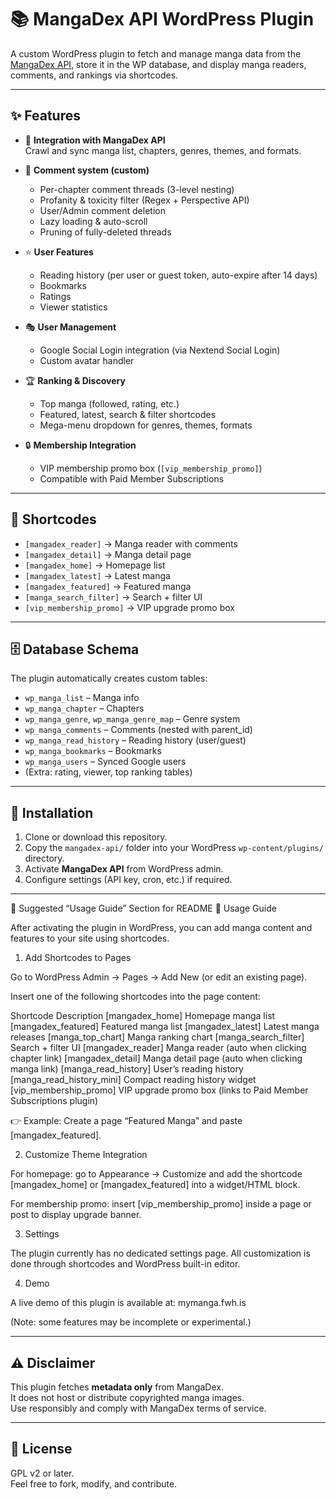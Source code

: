 # 📚 MangaDex API WordPress Plugin

A custom WordPress plugin to fetch and manage manga data from the [MangaDex API](https://api.mangadex.org/), store it in the WP database, and display manga readers, comments, and rankings via shortcodes.

---

## ✨ Features

- 🔗 **Integration with MangaDex API**  
  Crawl and sync manga list, chapters, genres, themes, and formats.

- 💬 **Comment system (custom)**  
  - Per-chapter comment threads (3-level nesting)  
  - Profanity & toxicity filter (Regex + Perspective API)  
  - User/Admin comment deletion  
  - Lazy loading & auto-scroll  
  - Pruning of fully-deleted threads  

- ⭐ **User Features**  
  - Reading history (per user or guest token, auto-expire after 14 days)  
  - Bookmarks  
  - Ratings  
  - Viewer statistics  

- 🎭 **User Management**  
  - Google Social Login integration (via Nextend Social Login)  
  - Custom avatar handler  

- 🏆 **Ranking & Discovery**  
  - Top manga (followed, rating, etc.)  
  - Featured, latest, search & filter shortcodes  
  - Mega-menu dropdown for genres, themes, formats  

- 🔒 **Membership Integration**  
  - VIP membership promo box (`[vip_membership_promo]`)  
  - Compatible with Paid Member Subscriptions  

---

## 📂 Shortcodes

- `[mangadex_reader]` → Manga reader with comments  
- `[mangadex_detail]` → Manga detail page  
- `[mangadex_home]` → Homepage list  
- `[mangadex_latest]` → Latest manga  
- `[mangadex_featured]` → Featured manga  
- `[manga_search_filter]` → Search + filter UI  
- `[vip_membership_promo]` → VIP upgrade promo box  

---

## 🗄️ Database Schema

The plugin automatically creates custom tables:

- `wp_manga_list` – Manga info  
- `wp_manga_chapter` – Chapters  
- `wp_manga_genre`, `wp_manga_genre_map` – Genre system  
- `wp_manga_comments` – Comments (nested with parent_id)  
- `wp_manga_read_history` – Reading history (user/guest)  
- `wp_manga_bookmarks` – Bookmarks  
- `wp_manga_users` – Synced Google users  
- (Extra: rating, viewer, top ranking tables)

---

## 🚀 Installation

1. Clone or download this repository.  
2. Copy the `mangadex-api/` folder into your WordPress `wp-content/plugins/` directory.  
3. Activate **MangaDex API** from WordPress admin.  
4. Configure settings (API key, cron, etc.) if required.  

---

📖 Suggested “Usage Guide” Section for README
🔧 Usage Guide

After activating the plugin in WordPress, you can add manga content and features to your site using shortcodes.

1. Add Shortcodes to Pages

Go to WordPress Admin → Pages → Add New (or edit an existing page).

Insert one of the following shortcodes into the page content:

Shortcode	Description
[mangadex_home]	Homepage manga list
[mangadex_featured]	Featured manga list
[mangadex_latest]	Latest manga releases
[manga_top_chart]	Manga ranking chart
[manga_search_filter]	Search + filter UI
[mangadex_reader]	Manga reader (auto when clicking chapter link)
[mangadex_detail]	Manga detail page (auto when clicking manga link)
[manga_read_history]	User’s reading history
[manga_read_history_mini]	Compact reading history widget
[vip_membership_promo]	VIP upgrade promo box (links to Paid Member Subscriptions plugin)

👉 Example: Create a page “Featured Manga” and paste [mangadex_featured].

2. Customize Theme Integration

For homepage: go to Appearance → Customize and add the shortcode [mangadex_home] or [mangadex_featured] into a widget/HTML block.

For membership promo: insert [vip_membership_promo] inside a page or post to display upgrade banner.

3. Settings

The plugin currently has no dedicated settings page. All customization is done through shortcodes and WordPress built-in editor.

4. Demo

A live demo of this plugin is available at: mymanga.fwh.is

(Note: some features may be incomplete or experimental.)

---

## ⚠️ Disclaimer

This plugin fetches **metadata only** from MangaDex.  
It does not host or distribute copyrighted manga images.  
Use responsibly and comply with MangaDex terms of service.  

---

## 📜 License

GPL v2 or later.  
Feel free to fork, modify, and contribute.
